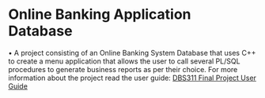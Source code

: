 # Online Banking Application Database
•	A project consisting of an Online Banking System Database that uses C++ to create a menu application that allows the user to call several PL/SQL procedures to generate business reports as per their choice.
For more information about the project read the user guide: [DBS311 Final Project User Guide](https://github.com/AryanK1511/DBS311-Final-Project/blob/main/Group8_a2_USERGUIDE.pdf)
